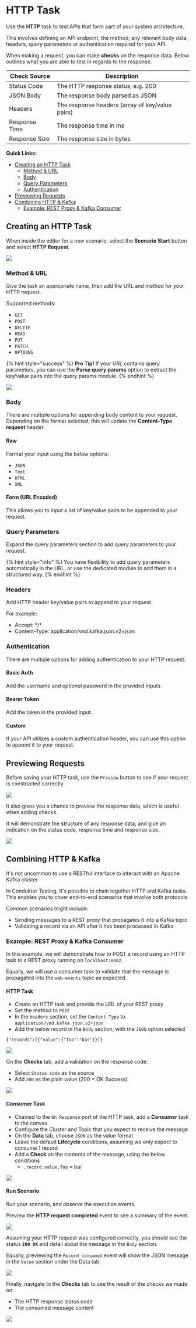 # HTTP Task

Use the **HTTP** task to test APIs that form part of your system architecture.&#x20;

This involves defining an API endpoint, the method, any relevant body data, headers, query parameters or authentication required for your API.

When making a request, you can make **checks** on the response data. Below outlines what you are able to test in regards to the response.

| Check Source  | Description                                     |
| ------------- | ----------------------------------------------- |
| Status Code   | The HTTP response status, e.g. 200              |
| JSON Body     | The response body parsed as JSON                |
| Headers       | The response headers (array of key/value pairs) |
| Response Time | The response time in ms                         |
| Response Size | The response size in bytes                      |

**Quick Links:**

* [Creating an HTTP Task](http-task.md#creating-an-http-task)
  * [Method & URL](http-task.md#method-and-url)
  * [Body](http-task.md#body)
  * [Query Parameters](http-task.md#query-parameters)
  * [Authentication](http-task.md#authentication)
* [Previewing Requests](http-task.md#undefined)
* [Combining HTTP & Kafka](http-task.md#combining-http-and-kafka)
  * [Example: REST Proxy & Kafka Consumer](http-task.md#example-rest-proxy-and-kafka-consumer)

## Creating an HTTP Task

When inside the editor for a new scenario, select the **Scenario Start** button and select **HTTP Request.**&#x20;

![](<../../../.gitbook/assets/image (168).png>)

### Method & URL

Give the task an appropriate name, then add the URL and method for your HTTP request.&#x20;

Supported methods:

* `GET`
* `POST`
* `DELETE`
* `HEAD`
* `PUT`
* `PATCH`
* `OPTIONS`

{% hint style="success" %}
**Pro Tip!** If your URL contains query parameters, you can use the **Parse query params** option to extract the key/value pairs into the query params module.
{% endhint %}

![](<../../../.gitbook/assets/image (118).png>)

### Body

There are multiple options for appending body content to your request. Depending on the format selected, this will update the **Content-Type request** header.

#### Raw

Format your input using the below options:

* `JSON`
* `Text`
* `HTML`
* `XML`

#### Form (URL Encoded)

This allows you to input a list of key/value pairs to be appended to your request.

### Query Parameters

Expand the query parameters section to add query parameters to your request.&#x20;

{% hint style="info" %}
You have flexibility to add query parameters automatically in the URL, or use the dedicated module to add them in a structured way.
{% endhint %}

### Headers

Add HTTP header key/value pairs to append to your request.

For example:

* Accept: \*/\*
* Content-Type: application/vnd.kafka.json.v2+json

### Authentication

There are multiple options for adding authentication to your HTTP request.

#### Basic Auth

Add the username and _optional_ password in the provided inputs

#### Bearer Token

Add the token in the provided input.

#### Custom

If your API utilizes a custom authentication header, you can use this option to append it to your request.

## Previewing Requests

Before saving your HTTP task, use the `Preview` button to see if your request is constructed correctly.&#x20;

![](<../../../.gitbook/assets/image (29).png>)

It also gives you a chance to preview the response data, which is useful when adding checks.&#x20;

It will demonstrate the structure of any response data, and give an indication on the status code, response time and response size.

![](<../../../.gitbook/assets/image (39).png>)

## Combining HTTP & Kafka&#x20;

It's not uncommon to use a RESTful interface to interact with an Apache Kafka cluster.&#x20;

In Conduktor Testing, It's possible to chain together HTTP and Kafka tasks. This enables you to cover end-to-end scenarios that involve both protocols.

Common scenarios might include:

* Sending messages to a REST proxy that propagates it into a Kafka topic
* Validating a record via an API after it has been processed in Kafka&#x20;

### Example: REST Proxy & Kafka Consumer

In this example, we will demonstrate how to POST a record using an HTTP task to a REST proxy running on `localhost:8082`.

Equally, we will use a consumer task to validate that the message is propagated into the `web-events` topic as expected.

#### HTTP Task

* Create an HTTP task and provide the URL of your REST proxy
* Set the method to `POST`
* In the `Headers` section, set the `Content-Type` to `application/vnd.kafka.json.v2+json`
* Add the below record in the `Body` section, with the `JSON` option selected

```
{"records":[{"value":{"foo":"bar"}}]}
```

![](<../../../.gitbook/assets/image (10).png>)

On the **Checks** tab, add a validation on the response code.

* Select `Status code` as the source
* Add `200` as the plain value (200 = OK Success)

![](<../../../.gitbook/assets/image (27).png>)

#### Consumer Task

* Chained to the `On Response` port of the HTTP task, add a **Consumer** task to the canvas.
* Configure the Cluster and Topic that you expect to receive the message
* On the **Data** tab, choose `JSON` as the value format
* Leave the default **Lifecycle** conditions, assuming we only expect to consume 1 record
* Add a **Check** on the contents of the message, using the below conditions
  * `.record.value.foo` = bar

![](../../../.gitbook/assets/image.png)

#### Run Scenario

Run your scenario, and observe the execution events.

Preview the **HTTP request completed** event to see a summary of the event.&#x20;

![](<../../../.gitbook/assets/image (11).png>)

Assuming your HTTP request was configured correctly, you should see the status **`200 OK`** and detail about the message in the `Body` section.

Equally, previewing the `Record consumed` event will show the JSON message in the `Value` section under the Data tab.

![](<../../../.gitbook/assets/image (18).png>)

Finally, navigate to the **Checks** tab to see the result of the checks we made on:

* The HTTP response status code
* The consumed message content

![](<../../../.gitbook/assets/image (70).png>)
